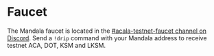 # Faucet

The Mandala faucet is located in the [#acala-testnet-faucet channel on Discord](https://discord.gg/5JJgXKSznc).  Send a `!drip` command with your Mandala address to receive testnet ACA, DOT, KSM and LKSM.
